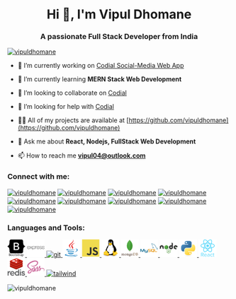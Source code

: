 <h1 align="center">Hi 👋, I'm Vipul Dhomane</h1>
<h3 align="center">A passionate Full Stack Developer from India</h3>

<p align="left"> <a href="https://twitter.com/vipuldhomane" target="blank"><img src="https://img.shields.io/twitter/follow/vipuldhomane?logo=twitter&style=for-the-badge" alt="vipuldhomane" /></a> </p>

- 🔭 I’m currently working on [Codial Social-Media Web App](https://github.com/vipuldhomane/Codial-SocialMediaApp)

- 🌱 I’m currently learning **MERN Stack Web Development**

- 👯 I’m looking to collaborate on [Codial](https://github.com/vipuldhomane/Codial-SocialMediaApp)

- 🤝 I’m looking for help with [Codial](https://github.com/vipuldhomane/Codial-SocialMediaApp)

- 👨‍💻 All of my projects are available at [https://github.com/vipuldhomane](https://github.com/vipuldhomane)

- 💬 Ask me about **React, Nodejs, FullStack Web Development**

- 📫 How to reach me **vipul04@outlook.com**

<h3 align="left">Connect with me:</h3>
<p align="left">
<a href="https://codepen.io/vipuldhomane" target="blank"><img align="center" src="https://raw.githubusercontent.com/rahuldkjain/github-profile-readme-generator/master/src/images/icons/Social/codepen.svg" alt="vipuldhomane" height="30" width="40" /></a>
<a href="https://dev.to/vipuldhomane" target="blank"><img align="center" src="https://raw.githubusercontent.com/rahuldkjain/github-profile-readme-generator/master/src/images/icons/Social/devto.svg" alt="vipuldhomane" height="30" width="40" /></a>
<a href="https://twitter.com/vipuldhomane" target="blank"><img align="center" src="https://raw.githubusercontent.com/rahuldkjain/github-profile-readme-generator/master/src/images/icons/Social/twitter.svg" alt="vipuldhomane" height="30" width="40" /></a>
<a href="https://linkedin.com/in/vipuldhomane" target="blank"><img align="center" src="https://raw.githubusercontent.com/rahuldkjain/github-profile-readme-generator/master/src/images/icons/Social/linked-in-alt.svg" alt="vipuldhomane" height="30" width="40" /></a>
<a href="https://codesandbox.com/vipuldhomane" target="blank"><img align="center" src="https://raw.githubusercontent.com/rahuldkjain/github-profile-readme-generator/master/src/images/icons/Social/codesandbox.svg" alt="vipuldhomane" height="30" width="40" /></a>
<a href="https://fb.com/vipuldhomane" target="blank"><img align="center" src="https://raw.githubusercontent.com/rahuldkjain/github-profile-readme-generator/master/src/images/icons/Social/facebook.svg" alt="vipuldhomane" height="30" width="40" /></a>
<a href="https://instagram.com/vipuldhomane" target="blank"><img align="center" src="https://raw.githubusercontent.com/rahuldkjain/github-profile-readme-generator/master/src/images/icons/Social/instagram.svg" alt="vipuldhomane" height="30" width="40" /></a>
<a href="https://www.youtube.com/c/vipuldhomane" target="blank"><img align="center" src="https://raw.githubusercontent.com/rahuldkjain/github-profile-readme-generator/master/src/images/icons/Social/youtube.svg" alt="vipuldhomane" height="30" width="40" /></a>
<a href="https://www.leetcode.com/vipuldhomane" target="blank"><img align="center" src="https://raw.githubusercontent.com/rahuldkjain/github-profile-readme-generator/master/src/images/icons/Social/leet-code.svg" alt="vipuldhomane" height="30" width="40" /></a>
</p>

<h3 align="left">Languages and Tools:</h3>
<p align="left"> <a href="https://getbootstrap.com" target="_blank" rel="noreferrer"> <img src="https://raw.githubusercontent.com/devicons/devicon/master/icons/bootstrap/bootstrap-plain-wordmark.svg" alt="bootstrap" width="40" height="40"/> </a> <a href="https://expressjs.com" target="_blank" rel="noreferrer"> <img src="https://raw.githubusercontent.com/devicons/devicon/master/icons/express/express-original-wordmark.svg" alt="express" width="40" height="40"/> </a> <a href="https://git-scm.com/" target="_blank" rel="noreferrer"> <img src="https://www.vectorlogo.zone/logos/git-scm/git-scm-icon.svg" alt="git" width="40" height="40"/> </a> <a href="https://www.java.com" target="_blank" rel="noreferrer"> <img src="https://raw.githubusercontent.com/devicons/devicon/master/icons/java/java-original.svg" alt="java" width="40" height="40"/> </a> <a href="https://developer.mozilla.org/en-US/docs/Web/JavaScript" target="_blank" rel="noreferrer"> <img src="https://raw.githubusercontent.com/devicons/devicon/master/icons/javascript/javascript-original.svg" alt="javascript" width="40" height="40"/> </a> <a href="https://www.linux.org/" target="_blank" rel="noreferrer"> <img src="https://raw.githubusercontent.com/devicons/devicon/master/icons/linux/linux-original.svg" alt="linux" width="40" height="40"/> </a> <a href="https://www.mongodb.com/" target="_blank" rel="noreferrer"> <img src="https://raw.githubusercontent.com/devicons/devicon/master/icons/mongodb/mongodb-original-wordmark.svg" alt="mongodb" width="40" height="40"/> </a> <a href="https://www.mysql.com/" target="_blank" rel="noreferrer"> <img src="https://raw.githubusercontent.com/devicons/devicon/master/icons/mysql/mysql-original-wordmark.svg" alt="mysql" width="40" height="40"/> </a> <a href="https://nodejs.org" target="_blank" rel="noreferrer"> <img src="https://raw.githubusercontent.com/devicons/devicon/master/icons/nodejs/nodejs-original-wordmark.svg" alt="nodejs" width="40" height="40"/> </a> <a href="https://www.python.org" target="_blank" rel="noreferrer"> <img src="https://raw.githubusercontent.com/devicons/devicon/master/icons/python/python-original.svg" alt="python" width="40" height="40"/> </a> <a href="https://reactjs.org/" target="_blank" rel="noreferrer"> <img src="https://raw.githubusercontent.com/devicons/devicon/master/icons/react/react-original-wordmark.svg" alt="react" width="40" height="40"/> </a> <a href="https://redis.io" target="_blank" rel="noreferrer"> <img src="https://raw.githubusercontent.com/devicons/devicon/master/icons/redis/redis-original-wordmark.svg" alt="redis" width="40" height="40"/> </a> <a href="https://sass-lang.com" target="_blank" rel="noreferrer"> <img src="https://raw.githubusercontent.com/devicons/devicon/master/icons/sass/sass-original.svg" alt="sass" width="40" height="40"/> </a> <a href="https://tailwindcss.com/" target="_blank" rel="noreferrer"> <img src="https://www.vectorlogo.zone/logos/tailwindcss/tailwindcss-icon.svg" alt="tailwind" width="40" height="40"/> </a> </p>

<p><img align="center" src="https://github-readme-streak-stats.herokuapp.com/?user=vipuldhomane&" alt="vipuldhomane" /></p>
